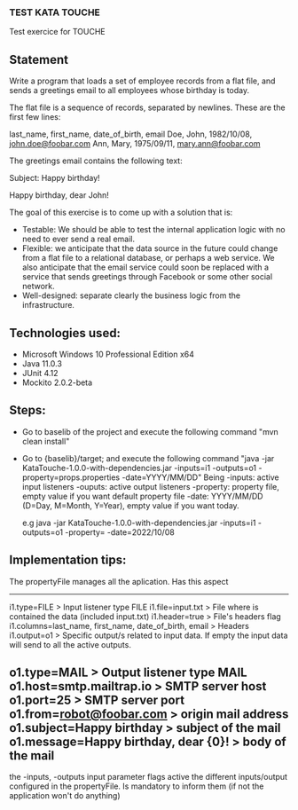 ### TEST KATA TOUCHE

Test exercice for TOUCHE

## Statement

Write a program that loads a set of employee records from a flat file,
and sends a greetings email to all employees whose birthday is today.

The flat file is a sequence of records, separated by newlines. These
are the first few lines:

last_name, first_name, date_of_birth, email
Doe, John, 1982/10/08, john.doe@foobar.com
Ann, Mary, 1975/09/11, mary.ann@foobar.com

The greetings email contains the following text:

Subject: Happy birthday!

Happy birthday, dear John!

The goal of this exercise is to come up with a solution that is:

- Testable: We should be able to test the internal application logic with no need to ever send a real email.
- Flexible: we anticipate that the data source in the future could change from a flat file to a relational database, or perhaps a web service. We also anticipate that the email service could soon be replaced with a service that sends greetings through Facebook or some other social network.
- Well-designed: separate clearly the business logic from the infrastructure.


## Technologies used:

- Microsoft Windows 10 Professional Edition x64
- Java 11.0.3
- JUnit 4.12 
- Mockito 2.0.2-beta

## Steps:

- Go to baselib of the project and execute the following command "mvn clean install"
- Go to {baselib}/target; and execute the following command "java -jar KataTouche-1.0.0-with-dependencies.jar -inputs=i1 -outputs=o1 -property=props.properties -date=YYYY/MM/DD"
  Being
  -inputs: active input listeners
  -ouputs: active output listeners
  -property: property file, empty value if you want default property file 
  -date: YYYY/MM/DD (D=Day, M=Month, Y=Year), empty value if you want today.
  
  e.g java -jar KataTouche-1.0.0-with-dependencies.jar -inputs=i1 -outputs=o1 -property= -date=2022/10/08

## Implementation tips:

The propertyFile manages all the aplication. Has this aspect 

---
i1.type=FILE							> Input listener type FILE
i1.file=input.txt						> File where is contained the data (included input.txt)
i1.header=true							> File's headers flag	
i1.columns=last_name, first_name, date_of_birth, email		> Headers
i1.output=o1							> Specific output/s related to input data. If empty the input data will send to
                                                                  all the active outputs.

o1.type=MAIL							> Output listener type MAIL
o1.host=smtp.mailtrap.io					> SMTP server host
o1.port=25							> SMTP server port							
o1.from=robot@foobar.com					> origin mail address
o1.subject=Happy birthday					> subject of the mail
o1.message=Happy birthday, dear {0}!				> body of the mail
---

the -inputs, -outputs input parameter flags active the different inputs/output configured in the propertyFile. 
Is mandatory to inform them (if not the application won't do anything)

